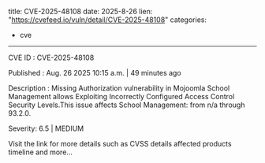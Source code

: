  
title: CVE-2025-48108
date: 2025-8-26
lien: "https://cvefeed.io/vuln/detail/CVE-2025-48108"
categories:
  - cve
---

CVE ID : CVE-2025-48108

Published :  Aug. 26
2025
10:15 a.m. | 49 minutes ago

Description : Missing Authorization vulnerability in Mojoomla School Management allows Exploiting Incorrectly Configured Access Control Security Levels.This issue affects School Management: from n/a through 93.2.0.

Severity: 6.5 | MEDIUM

Visit the link for more details
such as CVSS details
affected products
timeline
and more...
